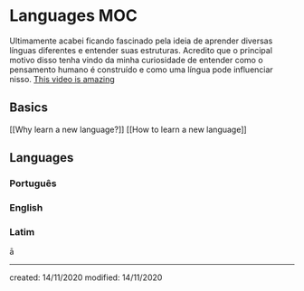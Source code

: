 # Languages MOC
Ultimamente acabei ficando fascinado pela ideia de aprender diversas línguas diferentes e entender suas estruturas. Acredito que o principal motivo disso tenha vindo da minha curiosidade de entender como o pensamento humano é construído e como uma língua pode influenciar nisso.
[This video is amazing](https://www.youtube.com/watch?v=afW83ClVkIU&t=383s)
## Basics
[[Why learn a new language?]]
[[How to learn a new language]]
## Languages
### Português
### English
### Latim
&amacr;

---

created: 14/11/2020
modified: 14/11/2020

